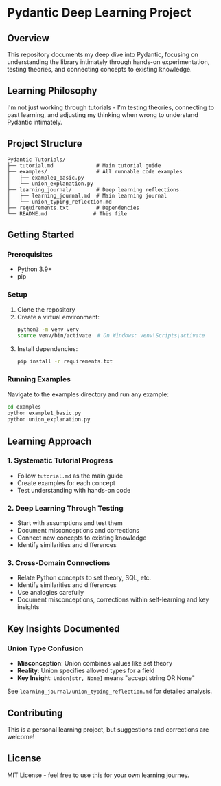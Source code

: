 # Pydantic Deep Learning Project

## Overview
This repository documents my deep dive into Pydantic, focusing on understanding the library intimately through hands-on experimentation, testing theories, and connecting concepts to existing knowledge.

## Learning Philosophy
I'm not just working through tutorials - I'm testing theories, connecting to past learning, and adjusting my thinking when wrong to understand Pydantic intimately.

## Project Structure

```
Pydantic Tutorials/
├── tutorial.md              # Main tutorial guide
├── examples/                # All runnable code examples
│   ├── example1_basic.py
│   └── union_explanation.py
├── learning_journal/        # Deep learning reflections
│   ├── learning_journal.md  # Main learning journal
│   └── union_typing_reflection.md
├── requirements.txt         # Dependencies
└── README.md               # This file
```

## Getting Started

### Prerequisites
- Python 3.9+
- pip

### Setup
1. Clone the repository
2. Create a virtual environment:
   ```bash
   python3 -m venv venv
   source venv/bin/activate  # On Windows: venv\Scripts\activate
   ```
3. Install dependencies:
   ```bash
   pip install -r requirements.txt
   ```

### Running Examples
Navigate to the examples directory and run any example:
```bash
cd examples
python example1_basic.py
python union_explanation.py
```

## Learning Approach

### 1. Systematic Tutorial Progress
- Follow `tutorial.md` as the main guide
- Create examples for each concept
- Test understanding with hands-on code

### 2. Deep Learning Through Testing
- Start with assumptions and test them
- Document misconceptions and corrections
- Connect new concepts to existing knowledge
- Identify similarities and differences

### 3. Cross-Domain Connections
- Relate Python concepts to set theory, SQL, etc.
- Identify similarities and differences
- Use analogies carefully
- Document misconceptions, corrections within self-learning and key insights

## Key Insights Documented

### Union Type Confusion
- **Misconception**: Union combines values like set theory
- **Reality**: Union specifies allowed types for a field
- **Key Insight**: `Union[str, None]` means "accept string OR None"

See `learning_journal/union_typing_reflection.md` for detailed analysis.

## Contributing
This is a personal learning project, but suggestions and corrections are welcome!

## License
MIT License - feel free to use this for your own learning journey. 